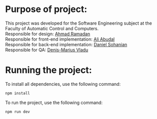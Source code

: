 # Purpose of project:
This project was developed for the Software Engineering subject at the Faculty of Automatic Control and Computers.\
Responsible for design: [Ahmad Ramadan](https://github.com/AhmedR111)\
Responsible for front-end implementation: [Ali Abudal](https://github.com/aliabudal)\
Responsible for back-end implementation: [Daniel Sohanian](https://github.com/Sohanian-Daniel)\
Responsible for QA: [Denis-Marius Vladu](https://github.com/dennisvld)

# Running the project:
To install all dependencies, use the following command:
```
npm install
```

To run the project, use the following command:
```
npm run dev
```
